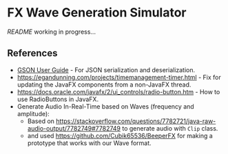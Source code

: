 # FX Wave Generation Simulator

_README_ working in progress...

## References

- [GSON User Guide](https://github.com/google/gson/blob/main/UserGuide.md#using-gson) - For JSON serialization and deserialization.
- https://egandunning.com/projects/timemanagement-timer.html - Fix for updating the JavaFX components from a non-JavaFX thread.
- https://docs.oracle.com/javafx/2/ui_controls/radio-button.htm - How to use RadioButtons in JavaFX.
- Generate Audio In-Real-Time based on Waves (frequency and amplitude):
    - Based on https://stackoverflow.com/questions/7782721/java-raw-audio-output/7782749#7782749 to generate audio with `Clip` class.
    - and used https://github.com/Cubik65536/BeeperFX for making a prototype that works with our Wave format.
